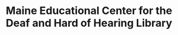 ---
layout: repo
title: "Maine Educational Center for the Deaf and Hard of Hearing Library"
id: 2666
permalink: repos/2666/
---